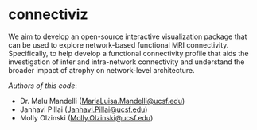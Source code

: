 # connectiviz

We aim to develop an open-source interactive visualization package that can be used to explore network-based functional MRI connectivity. Specifically, to help develop a functional connectivity profile that aids the investigation of inter and intra-network connectivity and understand the broader impact of atrophy on network-level architecture. 

*Authors of this code*:
- Dr. Malu Mandelli (MariaLuisa.Mandelli@ucsf.edu) 
- Janhavi Pillai (Janhavi.Pillai@ucsf.edu)
- Molly Olzinski (Molly.Olzinski@ucsf.edu)
